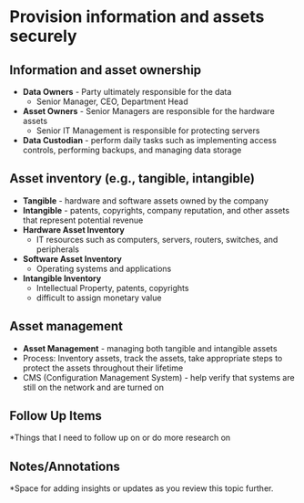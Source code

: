 # Provision information and assets securely
## Information and asset ownership
- **Data Owners** - Party ultimately responsible for the data
	- Senior Manager, CEO, Department Head
- **Asset Owners** - Senior Managers are responsible for the hardware assets
	- Senior IT Management is responsible for protecting servers
- **Data Custodian** - perform daily tasks such as implementing access controls, performing backups, and managing data storage
## Asset inventory (e.g., tangible, intangible)
- **Tangible** - hardware and software assets owned by the company
- **Intangible** - patents, copyrights, company reputation, and other assets that represent potential revenue
- **Hardware Asset Inventory**
	- IT resources such as computers, servers, routers, switches, and peripherals
- **Software Asset Inventory**
	- Operating systems and applications
- **Intangible Inventory**
	- Intellectual Property, patents, copyrights
	- difficult to assign monetary value
## Asset management
- **Asset Management** - managing both tangible and intangible assets
- Process: Inventory assets, track the assets, take appropriate steps to protect the assets throughout their lifetime
- CMS (Configuration Management System) - help verify that systems are still on the network and are turned on
## Follow Up Items
*Things that I need to follow up on or do more research on

## Notes/Annotations
*Space for adding insights or updates as you review this topic further.
